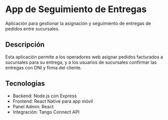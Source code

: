 # App de Seguimiento de Entregas

Aplicación para gestionar la asignación y seguimiento de entregas de pedidos entre sucursales.

## Descripción
Esta aplicación permite a los operadores web asignar pedidos facturados a sucursales para su entrega,
y a los usuarios de sucursales confirmar las entregas con DNI y firma del cliente.

## Tecnologías
- Backend: Node.js con Express
- Frontend: React Native para app móvil
- Panel Admin: React
- Integración: Tango Connect API